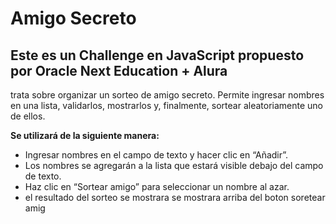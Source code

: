 # Amigo Secreto

## Este es un Challenge  en JavaScript  propuesto por  Oracle Next Education + Alura
trata sobre  organizar un sorteo de amigo secreto. 
Permite ingresar nombres en una lista, validarlos, mostrarlos y, finalmente, sortear aleatoriamente uno de ellos.

**Se utilizará de la siguiente manera:**

   - Ingresar nombres en el campo de texto y hacer clic en “Añadir”.
   - Los nombres se agregarán a la lista que estará visible debajo del campo de texto.
   - Haz clic en “Sortear amigo” para seleccionar un nombre al azar.
   - el resultado del sorteo se mostrara se mostrara arriba del boton soretear amig
